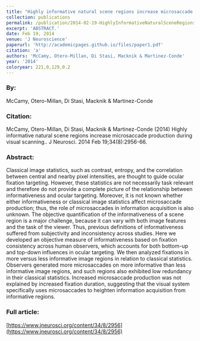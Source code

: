 ```yaml
---
title: "Highly informative natural scene regions increase microsaccade production during visual scanning."
collection: publications
permalink: /publication/2014-02-19-HighlyInformativeNaturalSceneRegionsIncreaseMicrosaccadeProduct
excerpt: 'ABSTRACT.'
date: Feb 19, 2014
venue: 'J Neuroscience'
paperurl: 'http://academicpages.github.io/files/paper1.pdf'
citation: 'a'
authors: 'McCamy, Otero-Millan, Di Stasi, Macknik & Martinez-Conde'
year: '2014'
coloryear: 221,0,129,0.2
---
```


### By: 
McCamy, Otero-Millan, Di Stasi, Macknik & Martinez-Conde

### Citation: 
McCamy, Otero-Millan, Di Stasi, Macknik & Martinez-Conde (2014) Highly informative natural scene regions increase microsaccade production during visual scanning.. J Neurosci. 2014 Feb 19;34(8):2956-66. 

### Abstract: 
Classical image statistics, such as contrast, entropy, and the correlation between central and nearby pixel intensities, are thought to guide ocular fixation targeting. However, these statistics are not necessarily task relevant and therefore do not provide a complete picture of the relationship between informativeness and ocular targeting. Moreover, it is not known whether either informativeness or classical image statistics affect microsaccade production; thus, the role of microsaccades in information acquisition is also unknown. The objective quantification of the informativeness of a scene region is a major challenge, because it can vary with both image features and the task of the viewer. Thus, previous definitions of informativeness suffered from subjectivity and inconsistency across studies. Here we developed an objective measure of informativeness based on fixation consistency across human observers, which accounts for both bottom-up and top-down influences in ocular targeting. We then analyzed fixations in more versus less informative image regions in relation to classical statistics. Observers generated more microsaccades on more informative than less informative image regions, and such regions also exhibited low redundancy in their classical statistics. Increased microsaccade production was not explained by increased fixation duration, suggesting that the visual system specifically uses microsaccades to heighten information acquisition from informative regions.

### Full article: 
[https://www.jneurosci.org/content/34/8/2956](https://www.jneurosci.org/content/34/8/2956)
